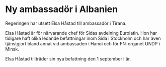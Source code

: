 # Ny ambassadör i Albanien

Regeringen har utsett Elsa Håstad till ambassadör i Tirana.

Elsa Håstad är för närvarande chef för Sidas avdelning Eurolatin. Hon har tidigare haft olika ledande befattningar inom Sida i Stockholm och har även tjänstgjort bland annat vid ambassaden i Hanoi och för FN-organet UNDP i Minsk.

Elsa Håstad tillträder sin nya befattning den 1 september i år.
